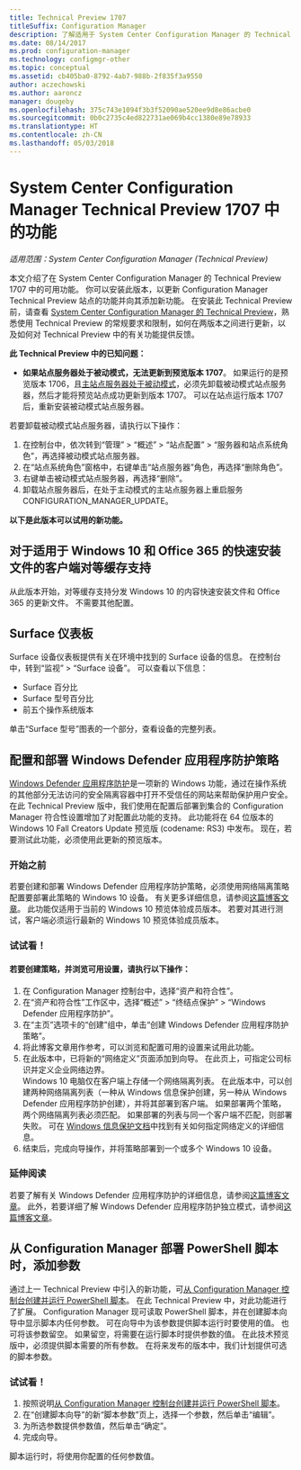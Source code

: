 ```yaml
---
title: Technical Preview 1707
titleSuffix: Configuration Manager
description: 了解适用于 System Center Configuration Manager 的 Technical Preview 版本 1707 中的可用功能。
ms.date: 08/14/2017
ms.prod: configuration-manager
ms.technology: configmgr-other
ms.topic: conceptual
ms.assetid: cb405ba0-8792-4ab7-988b-2f835f3a9550
author: aczechowski
ms.author: aaroncz
manager: dougeby
ms.openlocfilehash: 375c743e1094f3b3f52090ae520ee9d8e86acbe0
ms.sourcegitcommit: 0b0c2735c4ed822731ae069b4cc1380e89e78933
ms.translationtype: HT
ms.contentlocale: zh-CN
ms.lasthandoff: 05/03/2018
---
```

# <a name="capabilities-in-technical-preview-1707-for-system-center-configuration-manager"></a>System Center Configuration Manager Technical Preview 1707 中的功能

*适用范围：System Center Configuration Manager (Technical Preview)*

本文介绍了在 System Center Configuration Manager 的 Technical Preview 1707 中的可用功能。 你可以安装此版本，以更新 Configuration Manager Technical Preview 站点的功能并向其添加新功能。 在安装此 Technical Preview 前，请查看 [System Center Configuration Manager 的 Technical Preview](../../core/get-started/technical-preview.md)，熟悉使用 Technical Preview 的常规要求和限制，如何在两版本之间进行更新，以及如何对 Technical Preview 中的有关功能提供反馈。     


<!--  Known Issues Template   
**Known Issues in this Technical Preview:**
-   **Issue Name**. Details
    Workaround details.
-->

**此 Technical Preview 中的已知问题：**
-   **如果站点服务器处于被动模式，无法更新到预览版本 1707**。 如果运行的是预览版本 1706，且[主站点服务器处于被动模式](/sccm/core/get-started/capabilities-in-technical-preview-1706#site-server-role-high-availability)，必须先卸载被动模式站点服务器，然后才能将预览站点成功更新到版本 1707。 可以在站点运行版本 1707 后，重新安装被动模式站点服务器。

  若要卸载被动模式站点服务器，请执行以下操作：
  1. 在控制台中，依次转到“管理” > “概述” > “站点配置” > “服务器和站点系统角色”，再选择被动模式站点服务器。
  2. 在“站点系统角色”窗格中，右键单击“站点服务器”角色，再选择“删除角色”。
  3. 右键单击被动模式站点服务器，再选择“删除”。
  4. 卸载站点服务器后，在处于主动模式的主站点服务器上重启服务 CONFIGURATION_MANAGER_UPDATE。



**以下是此版本可以试用的新功能。**  

<!--  Rough Section Template
##  FEATURE

### Procedure 1
### Try it out!  
 Try to complete the following tasks and then send us **Feedback** from the **Home** tab of the Ribbon to let us know how it worked:
 -  Task 1
 -  Task 2              
-->

## <a name="client-peer-cache-support-for-express-installation-files-for-windows-10-and-office-365"></a>对于适用于 Windows 10 和 Office 365 的快速安装文件的客户端对等缓存支持
<!-- 1352486 -->
从此版本开始，对等缓存支持分发 Windows 10 的内容快速安装文件和 Office 365 的更新文件。 不需要其他配置。

## <a name="surface-device-dashboard"></a>Surface 仪表板
<!--1355788-->
Surface 设备仪表板提供有关在环境中找到的 Surface 设备的信息。 在控制台中，转到“监视” > “Surface 设备”。 可以查看以下信息：
- Surface 百分比
- Surface 型号百分比
- 前五个操作系统版本

单击“Surface 型号”图表的一个部分，查看设备的完整列表。  

## <a name="configure-and-deploy-windows-defender-application-guard-policies"></a>配置和部署 Windows Defender 应用程序防护策略
<!-- 1351960 -->

[Windows Defender 应用程序防护](https://blogs.windows.com/msedgedev/2016/09/27/application-guard-microsoft-edge/#XLxEbcpkuKcFebrw.97)是一项新的 Windows 功能，通过在操作系统的其他部分无法访问的安全隔离容器中打开不受信任的网站来帮助保护用户安全。 在此 Technical Preview 版中，我们使用在配置后部署到集合的 Configuration Manager 符合性设置增加了对配置此功能的支持。 此功能将在 64 位版本的 Windows 10 Fall Creators Update 预览版 (codename: RS3) 中发布。 现在，若要测试此功能，必须使用此更新的预览版本。

### <a name="before-you-start"></a>开始之前

若要创建和部署 Windows Defender 应用程序防护策略，必须使用网络隔离策略配置要部署此策略的 Windows 10 设备。 有关更多详细信息，请参阅[这篇博客文章](https://blogs.windows.com/msedgedev/2016/09/27/application-guard-microsoft-edge/#BmJGKPfSjHHzsMmI.97)。 此功能仅适用于当前的 Windows 10 预览体验成员版本。 若要对其进行测试，客户端必须运行最新的 Windows 10 预览体验成员版本。

### <a name="try-it-out"></a>试试看！

#### <a name="to-create-a-policy-and-to-browse-the-available-settings"></a>若要创建策略，并浏览可用设置，请执行以下操作：

1. 在 Configuration Manager 控制台中，选择“资产和符合性”。
2. 在“资产和符合性”工作区中，选择“概述” > “终结点保护” > “Windows Defender 应用程序防护”。
3. 在“主页”选项卡的“创建”组中，单击“创建 Windows Defender 应用程序防护策略”。
4. 将此博客文章用作参考，可以浏览和配置可用的设置来试用此功能。
5. 在此版本中，已将新的“网络定义”页面添加到向导。 在此页上，可指定公司标识并定义企业网络边界。<br>Windows 10 电脑仅在客户端上存储一个网络隔离列表。 在此版本中，可以创建两种网络隔离列表（一种从 Windows 信息保护创建，另一种从 Windows Defender 应用程序防护创建），并将其部署到客户端。 如果部署两个策略，两个网络隔离列表必须匹配。 如果部署的列表与同一个客户端不匹配，则部署失败。
可在 [Windows 信息保护文档](https://docs.microsoft.com/windows/threat-protection/windows-information-protection/create-wip-policy-using-sccm)中找到有关如何指定网络定义的详细信息。
6. 结束后，完成向导操作，并将策略部署到一个或多个 Windows 10 设备。

### <a name="further-reading"></a>延伸阅读
若要了解有关 Windows Defender 应用程序防护的详细信息，请参阅[这篇博客文章](https://blogs.windows.com/msedgedev/2016/09/27/application-guard-microsoft-edge/#BmJGKPfSjHHzsMmI.97)。 此外，若要详细了解 Windows Defender 应用程序防护独立模式，请参阅[这篇博客文章](https://techcommunity.microsoft.com/t5/Windows-Insider-Program/Windows-Defender-Application-Guard-Standalone-mode/td-p/66903)。

## <a name="add-parameters-when-you-deploy-powershell-scripts-from-configuration-manager"></a>从 Configuration Manager 部署 PowerShell 脚本时，添加参数

<!-- 1236459 --->

通过上一 Technical Preview 中引入的新功能，可[从 Configuration Manager 控制台创建并运行 PowerShell 脚本](/sccm/core/get-started/capabilities-in-technical-preview-1706#create-and-run-powershell-scripts-from-the-configuration-manager-console)。
在此 Technical Preview 中，对此功能进行了扩展。 Configuration Manager 现可读取 PowerShell 脚本，并在创建脚本向导中显示脚本内任何参数。 可在向导中为该参数提供脚本运行时要使用的值。 也可将该参数留空。 如果留空，将需要在运行脚本时提供参数的值。
在此技术预览版中，必须提供脚本需要的所有参数。 在将来发布的版本中，我们计划提供可选的脚本参数。

### <a name="try-it-out"></a>试试看！

1. 按照说明[从 Configuration Manager 控制台创建并运行 PowerShell 脚本](/sccm/core/get-started/capabilities-in-technical-preview-1706#create-and-run-powershell-scripts-from-the-configuration-manager-console)。
2. 在“创建脚本向导”的新“脚本参数”页上，选择一个参数，然后单击“编辑”。
3. 为所选参数提供参数值，然后单击“确定”。
4. 完成向导。

脚本运行时，将使用你配置的任何参数值。
